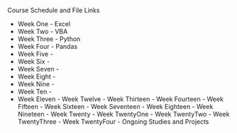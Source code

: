 Course Schedule and File Links 
  - Week One - Excel 
  - Week Two - VBA 
  - Week Three - Python
  - Week Four - Pandas 
  - Week Five - 
  - Week Six - 
  - Week Seven - 
  - Week Eight - 
  - Week Nine - 
  - Week Ten - 
  - Week Eleven - 
Week Twelve - 
Week Thirteen - 
Week Fourteen - 
Week Fifteen - 
Week Sixteen - 
Week Seventeen - 
Week Eighteen - 
Week Nineteen - 
Week Twenty - 
Week TwentyOne - 
Week TwentyTwo - 
Week TwentyThree - 
Week TwentyFour - 
Ongoing Studies and Projects 
